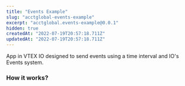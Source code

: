 ```yaml
---
title: "Events Example"
slug: "acctglobal-events-example"
excerpt: "acctglobal.events-example@0.0.1"
hidden: true
createdAt: "2022-07-19T20:57:18.711Z"
updatedAt: "2022-07-19T20:57:18.711Z"
---
```

App in VTEX IO designed to send events using a time interval and IO's Events system.

### How it works?